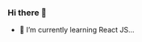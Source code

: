 ### Hi there 👋

<!-- 
**kyawt98/kyawt98** is a ✨ _special_ ✨ repository because its `README.md` (this file) appears on your GitHub profile.

Here are some ideas to get you started:
 -->
- 🌱 I’m currently learning React JS...
<!-- - 👯 I’m looking to collaborate on ...
- 🤔 I’m looking for help with ...
- 💬 Ask me about ...
- 📫 How to reach me: ...
- 😄 Pronouns: ...
- ⚡ Fun fact: ... -->

